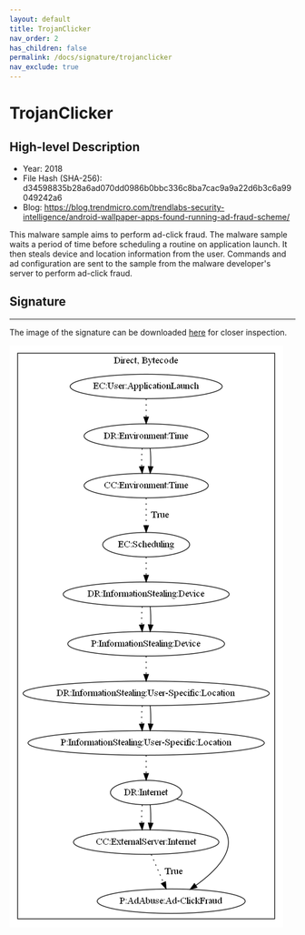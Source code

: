```yaml
---
layout: default
title: TrojanClicker
nav_order: 2
has_children: false
permalink: /docs/signature/trojanclicker
nav_exclude: true
---
```


# TrojanClicker

## High-level Description

* Year: 2018
* File Hash (SHA-256): d34598835b28a6ad070dd0986b0bbc336c8ba7cac9a9a22d6b3c6a99049242a6
* Blog: https://blog.trendmicro.com/trendlabs-security-intelligence/android-wallpaper-apps-found-running-ad-fraud-scheme/

This malware sample aims to perform ad-click fraud. The malware sample waits a period of time before scheduling a routine on application launch. It then steals device and location information from the user. Commands and ad configuration are sent to the sample from the malware developer's server to perform ad-click fraud.

## Signature
---

The image of the signature can be downloaded [here](../../img/signatures/TrojanClicker.png) for closer inspection.

![](../../img/signatures/TrojanClicker.png)